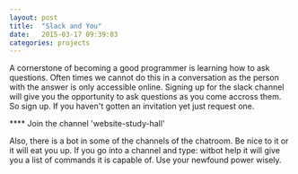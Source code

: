 ```yaml
---
layout: post
title:  "Slack and You"
date:   2015-03-17 09:39:03
categories: projects
---
```


A cornerstone of becoming a good programmer is learning how to ask questions. Often times we cannot do this in a conversation as the person with the answer is only accessible online. Signing up for the slack channel will give you the opportunity to ask questions as you come accross them. So sign up. If you haven't gotten an invitation yet just request one.

**** Join the channel 'website-study-hall'

Also, there is a bot in some of the channels of the chatroom. Be nice to it or it will eat you up. If you go into a channel and type:
    witbot help
it will give you a list of commands it is capable of. Use your newfound power wisely.